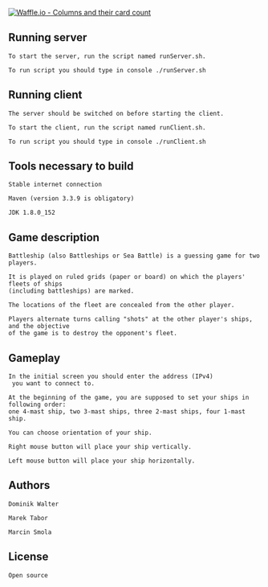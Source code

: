 [![Waffle.io - Columns and their card count](https://badge.waffle.io/smolamarcin/battleship.svg?columns=all)](https://waffle.io/smolamarcin/battleship) <br />
## Running server
    To start the server, run the script named runServer.sh. 
    
    To run script you should type in console ./runServer.sh
## Running client
    The server should be switched on before starting the client.
    
    To start the client, run the script named runClient.sh. 
    
    To run script you should type in console ./runClient.sh
## Tools necessary to build
    Stable internet connection
    
    Maven (version 3.3.9 is obligatory) 
    
    JDK 1.8.0_152
    
## Game description
    Battleship (also Battleships or Sea Battle) is a guessing game for two players. 
    
    It is played on ruled grids (paper or board) on which the players' fleets of ships 
    (including battleships) are marked. 
    
    The locations of the fleet are concealed from the other player. 
    
    Players alternate turns calling "shots" at the other player's ships, and the objective 
    of the game is to destroy the opponent's fleet.
## Gameplay
    In the initial screen you should enter the address (IPv4)
     you want to connect to.
   
    At the beginning of the game, you are supposed to set your ships in following order: 
    one 4-mast ship, two 3-mast ships, three 2-mast ships, four 1-mast ship.
    
    You can choose orientation of your ship.
    
    Right mouse button will place your ship vertically.
   
    Left mouse button will place your ship horizontally.    

## Authors
    Dominik Walter 
    
    Marek Tabor 
    
    Marcin Smola  
## License
    Open source

